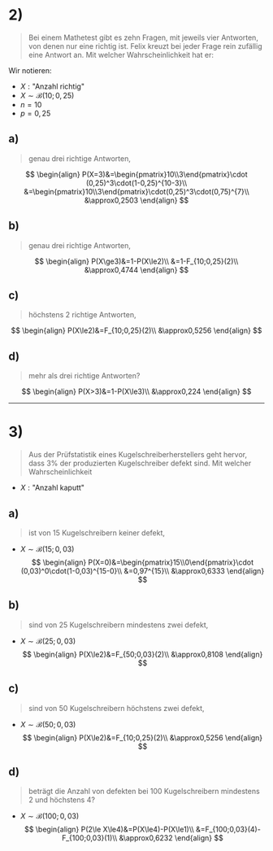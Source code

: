 # 2)
> Bei einem Mathetest gibt es zehn Fragen, mit jeweils vier Antworten, von denen nur eine richtig ist. Felix kreuzt bei jeder Frage rein zufällig eine Antwort an. Mit welcher Wahrscheinlichkeit hat er:

Wir notieren:
- $X:\text{"Anzahl richtig"}$
- $X\sim\mathcal{B}(10;0,25)$
- $n=10$
- $p=0,25$

## a)
> genau drei richtige Antworten,

$$
\begin{align}
	P(X=3)&=\begin{pmatrix}10\\3\end{pmatrix}\cdot (0,25)^3\cdot(1-0,25)^{10-3}\\
	&=\begin{pmatrix}10\\3\end{pmatrix}\cdot(0,25)^3\cdot(0,75)^{7}\\
	&\approx0,2503
\end{align}
$$

## b)
> genau drei richtige Antworten,

$$
\begin{align}
	P(X\ge3)&=1-P(X\le2)\\
	&=1-F_{10;0,25}(2)\\
	&\approx0,4744
\end{align}
$$


## c)
> höchstens 2 richtige Antworten,

$$
\begin{align}
	P(X\le2)&=F_{10;0,25}(2)\\
	&\approx0,5256
\end{align}
$$

## d)
> mehr als drei richtige Antworten?

$$
\begin{align}
	P(X>3)&=1-P(X\le3)\\
	&\approx0,224
\end{align}
$$

---
# 3)
> Aus der Prüfstatistik eines Kugelschreiberherstellers geht hervor, dass $3\%$ der produzierten Kugelschreiber defekt sind. Mit welcher Wahrscheinlichkeit
- $X:\text{"Anzahl kaputt"}$

## a)
> ist von $15$ Kugelschreibern keiner defekt,
- $X\sim\mathcal{B}(15;0,03)$
$$
\begin{align}
	P(X=0)&=\begin{pmatrix}15\\0\end{pmatrix}\cdot (0,03)^0\cdot(1-0,03)^{15-0}\\
	&=0,97^{15}\\
	&\approx0,6333
\end{align}
$$

## b)
> sind von $25$ Kugelschreibern mindestens zwei defekt,
- $X\sim\mathcal{B}(25;0,03)$
$$
\begin{align}
	P(X\le2)&=F_{50;0,03}(2)\\
	&\approx0,8108
\end{align}
$$


## c)
> sind von $50$ Kugelschreibern höchstens zwei defekt,
- $X\sim\mathcal{B}(50;0,03)$
$$
\begin{align}
	P(X\le2)&=F_{10;0,25}(2)\\
	&\approx0,5256
\end{align}
$$

## d)
> beträgt die Anzahl von defekten bei $100$ Kugelschreibern mindestens $2$ und höchstens $4$?
- $X\sim\mathcal{B}(100;0,03)$
$$
\begin{align}
	P(2\le X\le4)&=P(X\le4)-P(X\le1)\\
	&=F_{100;0,03}(4)-F_{100;0,03}(1)\\
	&\approx0,6232
\end{align}
$$
